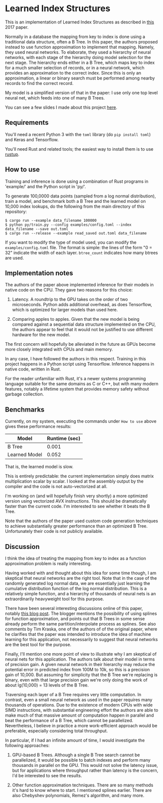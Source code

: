 # Learned Index Structures

This is an implementation of Learned Index Structures as described in
[this](https://arxiv.org/abs/1712.01208) 2017 paper.

Normally in a database the mapping from key to index is done using a traditional
data structure, often a B Tree. In this paper, the authors proposed instead to
use function approximation to implement that mapping. Namely, they used neural
networks. To elaborate, they used a hierarchy of neural networks, with each
stage of the hierarchy doing model selection for the next stage. The hierarchy
ends either in a B Tree, which maps key to index for a much smaller selection of
records, or in a neural network, which provides an approximation to the correct
index. Since this is only an approximation, a linear or binary search must be
performed among nearby records to find the correct record.

My model is a simplified version of that in the paper: I use only one top level
neural net, which feeds into one of many B Trees.

You can see a few slides I made about this project
[here](https://docs.google.com/presentation/d/1lTMOZBnLd5YrKf26UCM2tFr3qWYijWIiY7W2es9g_tA/edit).

## Requirements

You'll need a recent Python 3 with the `toml` library (do `pip install toml`)
and Keras and Tensorflow.

You'll need Rust and related tools; the easiest way to install them is to use
[rustup](https://rustup.rs).

## How to use

Training and inference is done using a combination of Rust programs in
'example/' and the Python script in 'py/'.

To generate 100,0000 data points (sampled from a log normal distribution),
train a model, and benchmark both a B Tree and the learned model on 10,000
index lookups, do the following from the main directory of this repository:
```
$ cargo run --example data_filename 100000
$ python py/train.py --config examples/config.toml --index data_filename --save out.toml
$ cargo run --release --example read_saved out.toml data_filename
```

If you want to modify the type of model used, you can modify the
`examples/config.toml` file. The format is simple: the lines of the form "0 =
32" indicate the width of each layer. `btree_count` indicates how many btrees
are used.

## Implementation notes

The authors of the paper above implemented inference for their models in native
code on the CPU. They gave two reasons for this choice:

1. Latency. A roundtrip to the GPU takes on the order of two microseconds.
   Python adds additional overhead, as does Tensorflow, which is optimized for
   larger models than used here.

2. Comparing apples to apples. Given that the new model is being compared
against a sequential data structure implemented on the CPU, the authors appear
to feel that it would not be justified to use different hardware for the new
model.

The first concern will hopefully be alleviated in the future as GPUs become more
closely integrated with CPUs and main memory.

In any case, I have followed the authors in this respect. Training in this
project happens in a Python script using Tensorflow. Inference happens in native
code, written in Rust.

For the reader unfamiliar with Rust, it's a newer systems programming language
suitable for the same domains as C or C++, but with many modern features,
notably a lifetime system that provides memory safety without garbage
collection.

## Benchmarks

Currently, on my system, executing the commands under `How to use` above gives
these performance results:

| Model         | Runtime (sec) |
| ------------- | ------------- |
| B Tree        | 0.001         |
| Learned Model | 0.052         |

That is, the learned model is slow.

This is entirely predictable: the current implementation simply does matrix
multiplication scalar by scalar. I looked at the assembly output by the compiler
and the code is not auto-vectorized at all.

I'm working on (and will hopefully finish very shortly) a more optimized version
using vectorized AVX instructions. This should be dramatically faster than the
current code. I'm interested to see whether it beats the B Tree.

Note that the authors of the paper used custom code generation techniques to
achieve substantially greater performance than an optimized B Tree.
Unfortunately their code is not publicly available.

## Discussion

I think the idea of treating the mapping from key to index as a function
approximation problem is really interesting.

Having worked with and thought about this idea for some time though, I am
skeptical that neural networks are the right tool. Note that in the case of the
randomly generated log normal data, we are essentially just learning the
cumulative distribution function of the log normal distribution. This is a
relatively simple function, and a hierarchy of thousands of neural nets is an
extraordinarily heavyweight tool for this purpose.

There have been several interesting discussions online of this paper, notably
[this blog
post](http://databasearchitects.blogspot.com/2017/12/the-case-for-b-tree-index-structures.html).
The blogger mentions the possibility of using splines for function
approximation, and points out that B Trees in some sense already perform the
same partition/interpolate process as splines. See also comments by Tim Kraska,
one of the authors of of the original paper, where he clarifies that the paper
was intended to introduce the idea of machine learning for this application, not
necessarily to suggest that neural networks are the best tool for the purpose.

Finally, I'll mention one more point of view to illustrate why I am skeptical of
neural nets for this application. The authors talk about their model in terms of
precision gain. A given neural network in their hierarchy may reduce the
potential error in predicted index from 100M to 10k, so this is a precision gain
of 10,000. But assuming for simplicity that the B Tree we're replacing is
binary, even with that large precision gain we're only doing the work of about
lg(10,000) = 13 levels of the B Tree.

Traversing each layer of a B Tree requires very little computation. In contrast,
even a small neural network as used in the paper requires many thousands of
operations. Due to the existence of modern CPUs with wide SIMD instructions,
with substantial engineering effort the authors are able to make much of that
massive amount of computation happen in parallel and beat the performance of a B
Tree, which cannot be parallelized. Nevertheless, I believe in practice a more
work-efficient approach would be preferable, especially considering total
throughput.

In particular, if I had an infinite amount of time, I would investigate
the following approaches:

1. GPU-based B Trees. Although a single B Tree search cannot be parallelized, it
   would be possible to batch indexes and perform many thousands in parallel on
   the GPU. This would not solve the latency issue, but for applications where
   throughput rather than latency is the concern, I'd be interested to see the
   results.

2. Other function approximation techniques. There are so many methods it's hard
to know where to start. I mentioned splines earlier. There are also Chebyshev
polynomials, Remez's algorithm, and many more.
